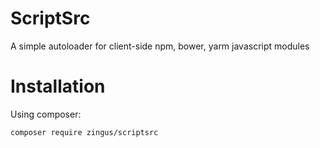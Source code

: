 # ScriptSrc

A simple autoloader for client-side npm, bower, yarm javascript modules

# Installation

Using composer:

    composer require zingus/scriptsrc


